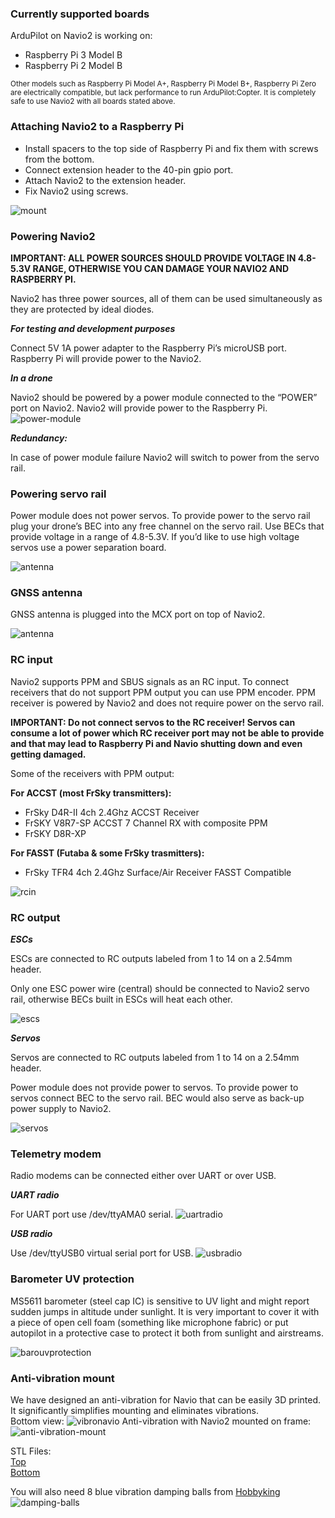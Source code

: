 ### Currently supported boards

ArduPilot on Navio2 is working on:

* Raspberry Pi 3 Model B
* Raspberry Pi 2 Model B

<sub> Other models such as Raspberry Pi Model A+, Raspberry Pi Model B+, Raspberry Pi Zero are electrically compatible, but lack performance to run ArduPilot:Copter. It is completely safe to use Navio2 with all boards stated above. </sub>

### Attaching Navio2 to a Raspberry Pi

* Install spacers to the top side of Raspberry Pi and fix them with screws from the bottom.
* Connect extension header to the 40-pin gpio port.
* Attach Navio2 to the extension header.
* Fix Navio2 using screws.

![mount](img/navio2-mount.png)

### Powering Navio2

**IMPORTANT: ALL POWER SOURCES SHOULD PROVIDE VOLTAGE IN 4.8-5.3V RANGE, OTHERWISE YOU CAN DAMAGE YOUR NAVIO2 AND RASPBERRY PI.**

Navio2 has three power sources, all of them can be used simultaneously as they are protected by ideal diodes.

***For testing and development purposes***

Connect 5V 1A power adapter to the Raspberry Pi’s microUSB port. Raspberry Pi will provide power to the Navio2.

***In a drone***

Navio2 should be powered by a power module connected to the “POWER” port on Navio2. Navio2 will provide power to the Raspberry Pi.
![power-module](img/navio2-power-module.png)

***Redundancy:***

In case of power module failure Navio2 will switch to power from the servo rail.

### Powering servo rail

Power module does not power servos. To provide power to the servo rail plug your drone’s BEC into any free channel on the servo rail. Use BECs that provide voltage in a range of 4.8-5.3V. If you’d like to use high voltage servos use a power separation board.

![antenna](img/navio2-esc.png)

### GNSS antenna

GNSS antenna is plugged into the MCX port on top of Navio2.

![antenna](img/navio2-gnss-antenna.png)

### RC input

Navio2 supports PPM and SBUS signals as an RC input. To connect receivers that do not support PPM output you can use PPM encoder. PPM receiver is powered by Navio2 and does not require power on the servo rail.

**IMPORTANT: Do not connect servos to the RC receiver! Servos can consume a lot of power which RC receiver port may not be able to provide and that may lead to Raspberry Pi and Navio shutting down and even getting damaged.**

Some of the receivers with PPM output:

**For ACCST (most FrSky transmitters):**

* FrSky D4R-II 4ch 2.4Ghz ACCST Receiver
* FrSKY V8R7-SP ACCST 7 Channel RX with composite PPM
* FrSKY D8R-XP

**For FASST (Futaba & some FrSky trasmitters):**

* FrSky TFR4 4ch 2.4Ghz Surface/Air Receiver FASST Compatible

![rcin](img/navio2-rc-receiver.png)

### RC output

***ESCs***

ESCs are connected to RC outputs labeled from 1 to 14 on a 2.54mm header.

Only one ESC power wire (central) should be connected to Navio2 servo rail, otherwise BECs built in ESCs will heat each other.

![escs](img/navio2-escs.png)

***Servos***

Servos are connected to RC outputs labeled from 1 to 14 on a 2.54mm header.

Power module does not provide power to servos. To provide power to servos connect BEC to the servo rail. BEC would also serve as back-up power supply to Navio2.

![servos](img/navio2-servos.png)

### Telemetry modem

Radio modems can be connected either over UART or over USB.

***UART radio***

For UART port use /dev/ttyAMA0 serial.
![uartradio](img/navio2-uart-radio.png)

***USB radio***

Use /dev/ttyUSB0 virtual serial port for USB.
![usbradio](img/navio2-usb-radio.png)

### Barometer UV protection

MS5611 barometer (steel cap IC) is sensitive to UV light and might report sudden jumps in altitude under sunlight. It is very important to cover it with a piece of open cell foam (something like microphone fabric) or put autopilot in a protective case to protect it both from sunlight and airstreams.

![barouvprotection](img/baro-uv-protection.jpg)


### Anti-vibration mount

We have designed an anti-vibration for Navio that can be easily 3D printed. It significantly simplifies mounting and eliminates vibrations.  
Bottom view:
![vibronavio](img/vibro-bottom-view.png)
Anti-vibration with Navio2 mounted on frame:
![anti-vibration-mount](img/anti-vibration-mount.jpg)


STL Files:  
[Top](https://github.com/emlid/hardware/blob/master/VibroNavio2top_rev_A.STL)  
[Bottom](https://github.com/emlid/hardware/blob/master/VibroNavio2bot_rev_A.STL)  

You will also need 8 blue vibration damping balls from [Hobbyking](http://www.hobbyking.com/hobbyking/store/__40603__Vibration_Damping_Ball_65g_Bag_of_8_.html)
![damping-balls](img/damping-balls.jpg)
